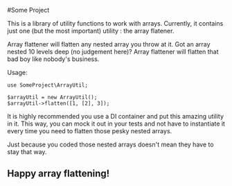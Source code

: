 #Some Project

This is a library of utility functions to work with arrays. Currently, 
it contains just one (but the most important) utility : the array
flatener. 

Array flattener will flatten any nested array you throw at it. Got an 
array nested 10 levels deep (no judgement here)? Array flattener will
flatten that bad boy like nobody's business. 

Usage:

```
use SomeProject\ArrayUtil;

$arrayUtil = new ArrayUtil();
$arrayUtil->flatten([1, [2], 3]);
```

It is highly recommended you use a DI container and put this amazing 
utility in it. This way, you can mock it out in your tests and not have
to instantiate it every time you need to flatten those pesky nested arrays.

Just because you coded those nested arrays doesn't mean they have to stay
that way. 

## Happy array flattening!